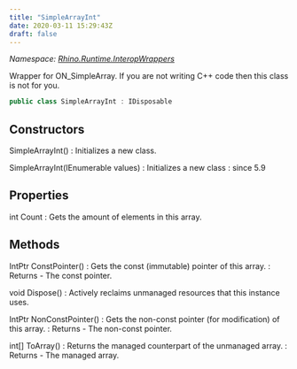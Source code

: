 ```yaml
---
title: "SimpleArrayInt"
date: 2020-03-11 15:29:43Z
draft: false
---
```


*Namespace: [Rhino.Runtime.InteropWrappers](../)*

Wrapper for ON_SimpleArray<int>. If you are not writing C++ code
   then this class is not for you.
```cs
public class SimpleArrayInt : IDisposable
```
## Constructors

SimpleArrayInt()
: Initializes a new  class.

SimpleArrayInt(IEnumerable<int> values)
: Initializes a new  class
: since 5.9
## Properties

int Count
: Gets the amount of elements in this array.
## Methods

IntPtr ConstPointer()
: Gets the const (immutable) pointer of this array.
: Returns - The const pointer.

void Dispose()
: Actively reclaims unmanaged resources that this instance uses.

IntPtr NonConstPointer()
: Gets the non-const pointer (for modification) of this array.
: Returns - The non-const pointer.

int[] ToArray()
: Returns the managed counterpart of the unmanaged array.
: Returns - The managed array.
